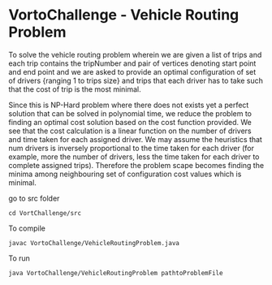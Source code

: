 # VortoChallenge - Vehicle Routing Problem

To solve the vehicle routing problem wherein we are given a list of trips and each trip contains the tripNumber and pair of vertices denoting start point and end point and we are asked to provide an optimal configuration of set of drivers {ranging 1 to trips size} and trips that each driver has to take such that the cost of trip is the most minimal.

Since this is NP-Hard problem where there does not exists yet a perfect solution that can be solved in polynomial time, we reduce the problem to finding an optimal cost solution based on the cost function provided. We see that the cost calculation is a linear function on the number of drivers and time taken for each assigned driver. We may assume the heuristics that num drivers is inversely proportional to the time taken for each driver (for example, more the number of drivers, less the time taken for each driver to complete assigned trips). Therefore the problem scape becomes finding the minima among neighbouring set of configuration cost values which is minimal.

go to src folder

```cd VortChallenge/src```

To compile

```javac VortoChallenge/VehicleRoutingProblem.java```

To run

```java VortoChallenge/VehicleRoutingProblem pathtoProblemFile```
